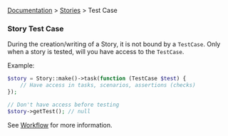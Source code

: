[Documentation](/docs/documentation.md) > [Stories](/docs/stories.md) > Test Case

### Story Test Case

During the creation/writing of a Story, it is not bound by a `TestCase`. Only when a story is tested, will you have access to the `TestCase`.

Example:

```php
$story = Story::make()->task(function (TestCase $test) {
    // Have access in tasks, scenarios, assertions (checks)
});

// Don't have access before testing
$story->getTest(); // null
```

See [Workflow](/docs/stories/workflow.md) for more information.